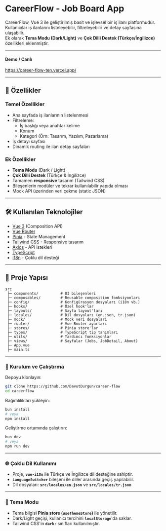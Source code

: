 # CareerFlow - Job Board App

CareerFlow, Vue 3 ile geliştirilmiş basit ve işlevsel bir iş ilanı platformudur.  
Kullanıcılar iş ilanlarını listeleyebilir, filtreleyebilir ve detay sayfasına ulaşabilir.  
Ek olarak **Tema Modu (Dark/Light)** ve **Çok Dilli Destek (Türkçe/İngilizce)** özellikleri eklenmiştir.

---

#### Demo / Canlı

https://career-flow-ten.vercel.app/

---

## 📌 Özellikler

### Temel Özellikler

- Ana sayfada iş ilanlarının listelenmesi
- Filtreleme:
  - İş başlığı veya anahtar kelime
  - Konum
  - Kategori (Örn: Tasarım, Yazılım, Pazarlama)
- İş detayı sayfası
- Dinamik routing ile ilan detay sayfaları

### Ek Özellikler

- **Tema Modu** (Dark / Light)
- **Çok Dilli Destek** (Türkçe & İngilizce)
- Tamamen **responsive** tasarım (Tailwind CSS)
- Bileşenlerin modüler ve tekrar kullanılabilir yapıda olması
- Mock API üzerinden veri çekme (static JSON)

---

## 🛠 Kullanılan Teknolojiler

- [Vue 3](https://vuejs.org/) (Composition API)
- [Vue Router](https://router.vuejs.org/)
- [Pinia](https://pinia.vuejs.org/) - State Management
- [Tailwind CSS](https://tailwindcss.com/) - Responsive tasarım
- [Axios](https://axios-http.com/) - API istekleri
- [TypeScript](https://www.typescriptlang.org/)
- [i18n](https://vue-i18n.intlify.dev/) - Çoklu dil desteği

---

## 📂 Proje Yapısı

```plaintext
src
 ├─ components/          # UI bileşenleri
 ├─ composables/         # Reusable composition fonksiyonları
 ├─ config/              # Konfigürasyon dosyaları (i18n vb.)
 ├─ hooks/               # Özel hook'lar
 ├─ layouts/             # Sayfa layout'ları
 ├─ locales/             # Dil dosyaları (en.json, tr.json)
 ├─ mock/                # Mock veri dosyaları
 ├─ router/              # Vue Router ayarları
 ├─ stores/              # Pinia store'lar
 ├─ types/               # TypeScript tip tanımları
 ├─ utils/               # Yardımcı fonksiyonlar
 ├─ views/               # Sayfalar (Jobs, JobDetail, About)
 ├─ App.vue
 ├─ main.ts
```

---

### 🚀 Kurulum ve Çalıştırma

Depoyu klonlayın:

```bash
git clone https://github.com/DavutDurgun/career-flow
cd careerflow
```

Bağımlılıkları yükleyin:

```bash
bun install
# veya
npm install
```

Geliştirme ortamında çalıştırın:

```bash
bun dev
# veya
npm run dev
```

---

### 🌐 Çoklu Dil Kullanımı

- Proje, **`vue-i18n`** ile Türkçe ve İngilizce dil desteğine sahiptir.
- **`LanguageSwitcher`** bileşeni ile diller arasında geçiş yapılabilir.
- Dil dosyaları: **`src/locales/en.json`** ve **`src/locales/tr.json`**

---

### 🎨 Tema Modu

- Tema bilgisi **Pinia store (`useThemeStore`)** ile yönetilir.
- Dark/Light geçişi, kullanıcı tercihini **`localStorage`**'da saklar.
- Tailwind CSS'in **`dark:`** sınıfları kullanılmıştır.
